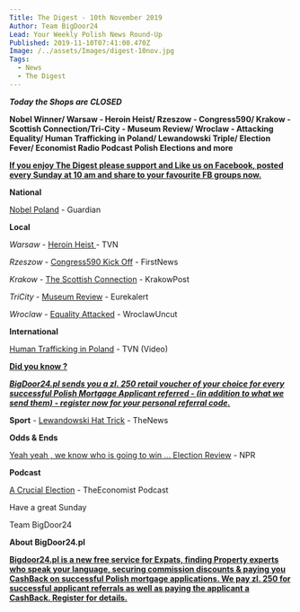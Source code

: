```yaml
---
Title: The Digest - 10th November 2019
Author: Team BigDoor24
Lead: Your Weekly Polish News Round-Up
Published: 2019-11-10T07:41:00.470Z
Image: /../assets/Images/digest-10nov.jpg
Tags:
  - News
  - The Digest
---
```

_**Today the Shops are CLOSED**_

**Nobel Winner/ Warsaw - Heroin Heist/ Rzeszow - Congress590/ Krakow - Scottish Connection/Tri-City - Museum Review/ Wroclaw - Attacking Equality/ Human Trafficking in Poland/ Lewandowski Triple/ Election Fever/ Economist Radio Podcast Polish Elections and more**

[**If you enjoy The Digest please support and Like us on Facebook, posted every Sunday at 10 am and share to your favourite FB groups now.**](https://www.facebook.com/bigdoor24/)

<div class="sharethis-inline-share-buttons"></div>

**National**

[Nobel Poland](https://www.theguardian.com/books/2019/oct/10/olga-tokarczuk-the-dreadlocked-feminist-winner-the-nobel-needed?CMP=Share_AndroidApp_Zoho_Mail) - Guardian

**Local**

_Warsaw_ - [Heroin Heist ](https://www.tvn24.pl/tvn24-news-in-english,157,m/polish-customs-intercept-8-5-kilo-of-heroin-at-warsaw-chopin-airport,976416.html)- TVN

_Rzeszow -_ [Congress590 Kick Off](https://www.thefirstnews.com/article/congress-590-kicks-off-in-rzeszow-7974) - FirstNews

_Krakow_  - [The Scottish Connection](http://www.krakowpost.com/21780/2019/09/krakow-and-edinburgh-renew-their-partnership) - KrakowPost

_TriCity_ -  [Museum Review](https://www.eurekalert.org/pub_releases/2019-10/dg-mot100919.php) - Eurekalert

_Wroclaw_ -  [Equality Attacked](http://wroclawuncut.com/2019/10/08/man-who-tried-to-attack-equality-march-is-detained-on-terror-charges/) - WroclawUncut 

**International**

[Human Trafficking in Poland](https://www.tvn24.pl/tvn24-news-in-english,157,m/filipino-drivers-exploited-by-human-traffickers-report-by-superwizjer-tvn,972621.html) - TVN (Video)

[**Did you know ?**](https://bigdoor24.pl/)

[_**BigDoor24.pl sends you a zl. 250 retail voucher of your choice for every successful Polish Mortgage Applicant referred - (in addition to what we send them) - register now for your personal referral code.**_](https://bigdoor24.pl/)

**Sport** - [Lewandowski Hat Trick](https://www.polskieradio.pl/395/7790/Artykul/2381731,Football-Poland-beat-Latvia-after-Lewandowski-hattrick)  - TheNews

**Odds & Ends**

[Yeah yeah , we know who is going to win ... Election Review](https://www.npr.org/2019/10/12/768537341/as-an-election-nears-in-poland-church-and-state-are-a-popular-combination?t=1570952359023) - NPR

**Podcast**

[A Crucial Election](https://www.economist.com/podcasts/2019/10/11/questions-of-judicial-independence-and-rule-of-law-are-pretty-abstract-to-most-polands-crucial-election) - TheEconomist Podcast

Have a great Sunday

Team BigDoor24

**About BigDoor24.pl**

[
**Bigdoor24.pl is a new free service for Expats, finding Property experts who speak your language, securing commission discounts & paying you CashBack on successful Polish mortgage applications. We pay zl. 250 for successful applicant referrals as well as paying the applicant a CashBack. Register for details.**](https://bigdoor24.pl/)
